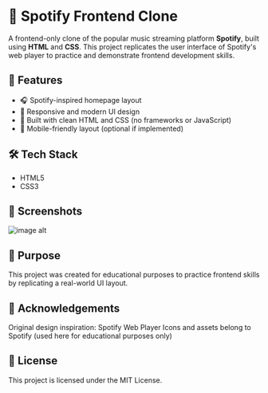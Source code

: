 # 🎵 Spotify Frontend Clone

A frontend-only clone of the popular music streaming platform **Spotify**, built using **HTML** and **CSS**. This project replicates the user interface of Spotify's web player to practice and demonstrate frontend development skills.

## 🚀 Features

- 🎧 Spotify-inspired homepage layout
- 🎨 Responsive and modern UI design
- 🧱 Built with clean HTML and CSS (no frameworks or JavaScript)
- 📱 Mobile-friendly layout (optional if implemented)

## 🛠️ Tech Stack

- HTML5
- CSS3

## 📸 Screenshots

![image alt](https://github.com/masterratan/Spotify-Frontend-Clone/blob/3681711543792830c745fe53059a96b81dc6b4f2/spotify_img.png)

## 🎯 Purpose
This project was created for educational purposes to practice frontend skills by replicating a real-world UI layout.

## 🙌 Acknowledgements
Original design inspiration: Spotify Web Player
Icons and assets belong to Spotify (used here for educational purposes only)

## 📄 License
This project is licensed under the MIT License.
